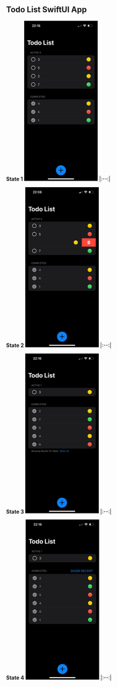 ## Todo List SwiftUI App

**State 1**
<img src="https://github.com/yanmoroz/sui-todo-list/blob/main/github-images/photo_2024-02-01%2022.17.21.jpeg?raw=true" width="200">
|:--:| 

**State 2**
<img src="https://github.com/yanmoroz/sui-todo-list/blob/main/github-images/photo_2024-02-01%2022.17.23.jpeg?raw=true" width="200">
|:--:| 

**State 3**
<img src="https://github.com/yanmoroz/sui-todo-list/blob/main/github-images/photo_2024-02-01%2022.17.24.jpeg?raw=true" width="200">
|:--:| 

**State 4**
<img src="https://github.com/yanmoroz/sui-todo-list/blob/main/github-images/photo_2024-02-01%2022.17.25.jpeg?raw=true" width="200">
|:--:| 
